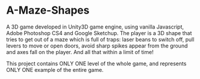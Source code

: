 # A-Maze-Shapes
A 3D game developed in Unity3D game engine, using vanilla Javascript, Adobe Photoshop CS4 and Google Sketchup. The player is a 3D shape that tries to get out of a maze which is full of traps: laser beans to switch off, pull levers to move or open doors, avoid sharp spikes appear from the ground and axes fall on the player. And all that within a limit of time!

This project contains ONLY ONE level of the whole game, and represents ONLY ONE example of the entire game.
